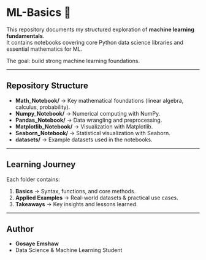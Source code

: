 # ML-Basics 📘

This repository documents my structured exploration of **machine learning fundamentals**.  
It contains notebooks covering core Python data science libraries and essential mathematics for ML.  

The goal: build strong machine learning foundations.  

---

## Repository Structure

- **Math_Notebook/** → Key mathematical foundations (linear algebra, calculus, probability).  
- **Numpy_Notebook/** → Numerical computing with NumPy.  
- **Pandas_Notebook/** → Data wrangling and preprocessing.  
- **Matplotlib_Notebook/** → Visualization with Matplotlib.  
- **Seaborn_Notebook/** → Statistical visualization with Seaborn.  
- **datasets/** → Example datasets used in the notebooks.  

---

## Learning Journey

Each folder contains:
1. **Basics** → Syntax, functions, and core methods.  
2. **Applied Examples** → Real-world datasets & practical use cases.  
3. **Takeaways** → Key insights and lessons learned.  

---

##  Author

- **Gosaye Emshaw**  
- Data Science & Machine Learning Student  
